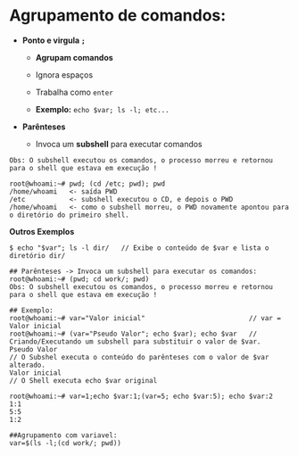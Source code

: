 # Agrupamento de comandos:

* **Ponto e virgula ` ; `**

   * **Agrupam comandos**
   * Ignora espaços
   * Trabalha como `enter`
   
   * **Exemplo:** `echo $var; ls -l; etc...`
 
* **Parênteses**
  
   * Invoca um **subshell** para executar comandos   

```
Obs: O subshell executou os comandos, o processo morreu e retornou para o shell que estava em execução !

root@whoami:~# pwd; (cd /etc; pwd); pwd
/home/whoami   <- saída PWD
/etc           <- subshell executou o CD, e depois o PWD
/home/whoami   <- como o subshell morreu, o PWD novamente apontou para o diretório do primeiro shell.

```

**Outros Exemplos**

```
$ echo "$var"; ls -l dir/	// Exibe o conteúdo de $var e lista o diretório dir/

## Parênteses -> Invoca um subshell para executar os comandos:
root@whoami:~# (pwd; cd work/; pwd)
Obs: O subshell executou os comandos, o processo morreu e retornou para o shell que estava em execução !

## Exemplo: 
root@whoami:~# var="Valor inicial"							// var = Valor inicial
root@whoami:~# (var="Pseudo Valor"; echo $var); echo $var	// Criando/Executando um subshell para substituir o valor de $var.
Pseudo Valor												            // O Subshel executa o conteúdo do parênteses com o valor de $var alterado.
Valor inicial												             // O Shell executa echo $var original

root@whoami:~# var=1;echo $var:1;(var=5; echo $var:5); echo $var:2
1:1
5:5
1:2

##Agrupamento com variavel:
var=$(ls -l;(cd work/; pwd))

```
